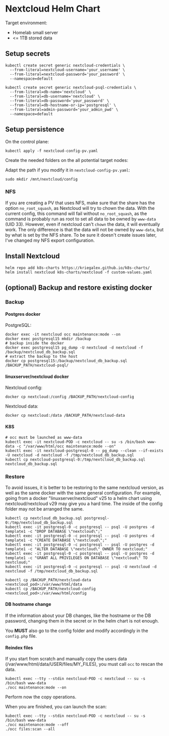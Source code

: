 # Nextcloud Helm Chart

Target environment:

- Homelab small server
- <= 1TB stored data

## Setup secrets

```console
kubectl create secret generic nextcloud-credentials \
  --from-literal=nextcloud-username='your_username' \
  --from-literal=nextcloud-password='your_password' \
  --namespace=default
```

```console
kubectl create secret generic nextcloud-psql-credentials \
  --from-literal=db-name='nextcloud' \
  --from-literal=db-username='nextcloud' \
  --from-literal=db-password='your_password' \
  --from-literal=db-hostname-or-ip='postgresql' \
  --from-literal=admin-password='your_admin_pwd' \
  --namespace=default
```

## Setup persistence

On the control plane:
```console
kubectl apply -f nextcloud-config-pv.yaml
```

Create the needed folders on the all potential target nodes:

Adapt the path if you modify it in `nextcloud-config-pv.yaml`:
```console
sudo mkdir /mnt/nextcloud/config
```

### NFS

If you are creating a PV that uses NFS, make sure that the share has the option `no_root_squash`, as Nextcloud will try to chown the data. With the current config, this command will fail without `no_root_squash`, as the command is probably run as root to set all data to be owned by `www-data` (UID 33). However, even if nextcloud can't `chown` the data, it will eventually work. The only difference is that the data will not be owned by `www-data`, but by what is set by the NFS share. To be sure it doesn't create issues later, I've changed my NFS export configuration.

## Install Nextcloud

```console
helm repo add k8s-charts https://kriegalex.github.io/k8s-charts/
helm install nextcloud k8s-charts/nextcloud -f custom-values.yaml
```

## (optional) Backup and restore existing docker 

### Backup

#### Postgres docker

PostgreSQL:
```console
docker exec -it nextcloud occ maintenance:mode --on
docker exec postgresql15 mkdir /backup
# backup inside the docker
docker exec postgresql15 pg_dump -U nextcloud -d nextcloud -f /backup/nextcloud_db_backup.sql
# extract the backup to the host
docker cp postgresql15:/backup/nextcloud_db_backup.sql /BACKUP_PATH/nextcloud-psql/
```

#### linuxserver/nextcloud docker

Nextcloud config:
```console
docker cp nextcloud:/config /BACKUP_PATH/nextcloud-config
```

Nextcloud data:
```console
docker cp nextcloud:/data /BACKUP_PATH/nextcloud-data
```

#### K8S

```console
# occ must be launched as www-data
kubectl exec -it nextcloud-POD -c nextcloud -- su -s /bin/bash www-data -c "/var/www/html/occ maintenance:mode --on"
kubectl exec -it nextcloud-postgresql-0 -- pg_dump --clean --if-exists -U nextcloud -d nextcloud -f /tmp/nextcloud_db_backup.sql
kubectl cp nextcloud-postgresql-0:/tmp/nextcloud_db_backup.sql nextcloud_db_backup.sql
```

### Restore

To avoid issues, it is better to be restoring to the same nextcloud version, as well as the same docker with the same general configuration. For example, going from a docker "linuxserver/nextcloud" v25 to a helm chart using nextcloud/nextcloud v29 may give you a hard time. The inside of the config folder may not be arranged the same.

```console
kubectl cp nextcloud_db_backup.sql postgresql-0:/tmp/nextcloud_db_backup.sql
kubectl exec -it postgresql-0 -c postgresql -- psql -U postgres -d template1 -c "DROP DATABASE \"nextcloud\";"
kubectl exec -it postgresql-0 -c postgresql -- psql -U postgres -d template1 -c "CREATE DATABASE \"nextcloud\";"
kubectl exec -it postgresql-0 -c postgresql -- psql -U postgres -d template1 -c "ALTER DATABASE \"nextcloud\" OWNER TO nextcloud;"
kubectl exec -it postgresql-0 -c postgresql -- psql -U postgres -d template1 -c "GRANT ALL PRIVILEGES ON DATABASE \"nextcloud\" TO nextcloud;"
kubectl exec -it postgresql-0 -c postgresql -- psql -U nextcloud -d nextcloud -f /tmp/nextcloud_db_backup.sql
```

```console
kubectl cp /BACKUP_PATH/nextcloud-data <nextcloud_pod>:/var/www/html/data
kubectl cp /BACKUP_PATH/nextcloud-config <nextcloud_pod>:/var/www/html/config
```

#### DB hostname change

If the information about your DB changes, like the hostname or the DB password, changing them in the secret or in the helm chart is not enough.

You **MUST** also go to the config folder and modify accordingly in the `config.php` file.

#### Reindex files

If you start from scratch and manually copy the users data (/var/www/html/data/USER/files/MY_FILES), you must call `occ` to rescan the data.

```console
kubectl exec --tty --stdin nextcloud-POD -c nextcloud -- su -s /bin/bash www-data
./occ maintenance:mode --on
```

Perform now the copy operations.

When you are finished, you can launch the scan:

```console
kubectl exec --tty --stdin nextcloud-POD -c nextcloud -- su -s /bin/bash www-data
./occ maintenance:mode --off
./occ files:scan --all
```